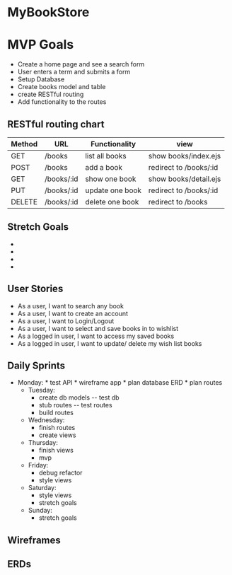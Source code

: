 # MyBookStore

# MVP Goals
* Create a home page and see a search form
* User enters a term and submits a form 
* Setup Database 
* Create books model and table 
* create RESTful routing
* Add functionality to the routes

## RESTful routing chart
| Method | URL | Functionality | view |
|--------|-----|---------------|------|
| GET  | /books | list all books | show books/index.ejs
| POST | /books | add a book | redirect to /books/:id
| GET  | /books/:id | show one book |  show books/detail.ejs
| PUT  | /books/:id | update one book | redirect to /books/:id
| DELETE | /books/:id | delete one book | redirect to /books
## Stretch Goals
* 
* 
* 
* 
## User Stories

* As a user, I want to search any book 
* As a user, I want to create an account
* As a user, I want to Login/Logout
* As a user, I want to select and save books in to wishlist
* As a logged in user, I want to access my saved books 
* As a logged in user, I want to update/ delete my wish list books

## Daily Sprints


- Monday:
      * test API
      * wireframe app
      * plan database ERD
      * plan routes
    - Tuesday:
      * create db models -- test db
      * stub routes -- test routes
      * build routes
    - Wednesday:
      * finish routes
      * create views
    - Thursday:
      * finish views
      * mvp
    - Friday:
      * debug refactor
      * style views
    - Saturday:
      * style views
      * stretch goals
    - Sunday:
      * stretch goals
## Wireframes


## ERDs


